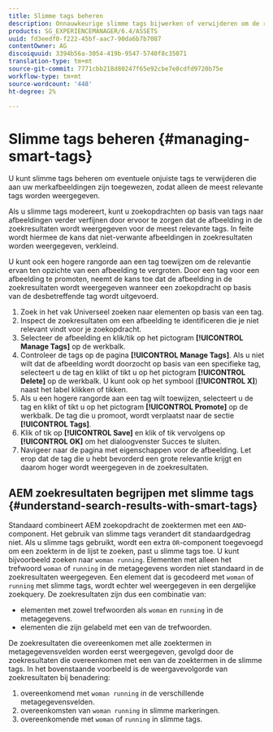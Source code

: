 ```yaml
---
title: Slimme tags beheren
description: Onnauwkeurige slimme tags bijwerken of verwijderen om de relevantie van tags te verbeteren
products: SG_EXPERIENCEMANAGER/6.4/ASSETS
uuid: fd3eedf0-f222-45bf-aac7-90da6b7b7087
contentOwner: AG
discoiquuid: 3394b56a-3054-419b-9547-5740f8c35071
translation-type: tm+mt
source-git-commit: 7771cbb218d80247f65e92cbe7e8cdfd9720b75e
workflow-type: tm+mt
source-wordcount: '448'
ht-degree: 2%

---
```



# Slimme tags beheren {#managing-smart-tags}

U kunt slimme tags beheren om eventuele onjuiste tags te verwijderen die aan uw merkafbeeldingen zijn toegewezen, zodat alleen de meest relevante tags worden weergegeven.

Als u slimme tags modereert, kunt u zoekopdrachten op basis van tags naar afbeeldingen verder verfijnen door ervoor te zorgen dat de afbeelding in de zoekresultaten wordt weergegeven voor de meest relevante tags. In feite wordt hiermee de kans dat niet-verwante afbeeldingen in zoekresultaten worden weergegeven, verkleind.

U kunt ook een hogere rangorde aan een tag toewijzen om de relevantie ervan ten opzichte van een afbeelding te vergroten. Door een tag voor een afbeelding te promoten, neemt de kans toe dat de afbeelding in de zoekresultaten wordt weergegeven wanneer een zoekopdracht op basis van de desbetreffende tag wordt uitgevoerd.

1. Zoek in het vak Universeel zoeken naar elementen op basis van een tag.
1. Inspect de zoekresultaten om een afbeelding te identificeren die je niet relevant vindt voor je zoekopdracht.
1. Selecteer de afbeelding en klik/tik op het pictogram **[!UICONTROL Manage Tags]** op de werkbalk.
1. Controleer de tags op de pagina **[!UICONTROL Manage Tags]**. Als u niet wilt dat de afbeelding wordt doorzocht op basis van een specifieke tag, selecteert u de tag en klikt of tikt u op het pictogram **[!UICONTROL Delete]** op de werkbalk. U kunt ook op het symbool (**[!UICONTROL X]**) naast het label klikken of tikken.
1. Als u een hogere rangorde aan een tag wilt toewijzen, selecteert u de tag en klikt of tikt u op het pictogram **[!UICONTROL Promote]** op de werkbalk. De tag die u promoot, wordt verplaatst naar de sectie **[!UICONTROL Tags]**.
1. Klik of tik op **[!UICONTROL Save]** en klik of tik vervolgens op **[!UICONTROL OK]** om het dialoogvenster Succes te sluiten.
1. Navigeer naar de pagina met eigenschappen voor de afbeelding. Let erop dat de tag die u hebt bevorderd een grote relevantie krijgt en daarom hoger wordt weergegeven in de zoekresultaten.

## AEM zoekresultaten begrijpen met slimme tags {#understand-search-results-with-smart-tags}

Standaard combineert AEM zoekopdracht de zoektermen met een `AND`-component. Het gebruik van slimme tags verandert dit standaardgedrag niet. Als u slimme tags gebruikt, wordt een extra `OR`-component toegevoegd om een zoekterm in de lijst te zoeken, past u slimme tags toe. U kunt bijvoorbeeld zoeken naar `woman running`. Elementen met alleen het trefwoord `woman` of `running` in de metagegevens worden niet standaard in de zoekresultaten weergegeven. Een element dat is gecodeerd met `woman` of `running` met slimme tags, wordt echter wel weergegeven in een dergelijke zoekquery. De zoekresultaten zijn dus een combinatie van:

* elementen met zowel trefwoorden als `woman` en `running` in de metagegevens.
* elementen die zijn gelabeld met een van de trefwoorden.

De zoekresultaten die overeenkomen met alle zoektermen in metagegevensvelden worden eerst weergegeven, gevolgd door de zoekresultaten die overeenkomen met een van de zoektermen in de slimme tags. In het bovenstaande voorbeeld is de weergavevolgorde van zoekresultaten bij benadering:

1. overeenkomend met `woman running` in de verschillende metagegevensvelden.
1. overeenkomsten van `woman running` in slimme markeringen.
1. overeenkomende met `woman` of `running` in slimme tags.
